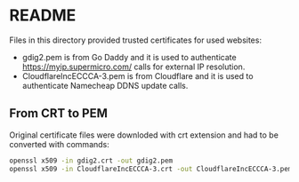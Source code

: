 # README

Files in this directory provided trusted certificates for used websites:

- gdig2.pem is from Go Daddy and it is used to authenticate <https://myip.supermicro.com/> calls for external IP resolution.
- CloudflareIncECCCA-3.pem is from Cloudflare and it is used to authenticate Namecheap DDNS update calls.

## From CRT to PEM

Original certificate files were downloded with crt extension and had to be converted with commands:

```sh
openssl x509 -in gdig2.crt -out gdig2.pem
openssl x509 -in CloudflareIncECCCA-3.crt -out CloudflareIncECCCA-3.pem
```
